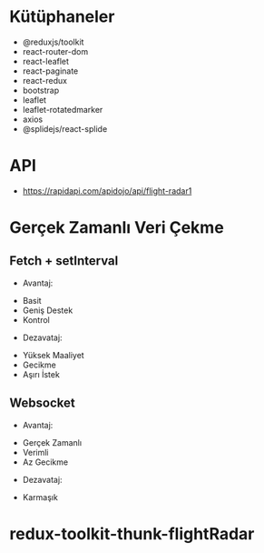 # Kütüphaneler

- @reduxjs/toolkit
- react-router-dom
- react-leaflet
- react-paginate
- react-redux
- bootstrap
- leaflet
- leaflet-rotatedmarker
- axios
- @splidejs/react-splide

# API

- https://rapidapi.com/apidojo/api/flight-radar1

# Gerçek Zamanlı Veri Çekme

## Fetch + setInterval

- Avantaj:

* Basit
* Geniş Destek
* Kontrol

- Dezavataj:

* Yüksek Maaliyet
* Gecikme
* Aşırı İstek

## Websocket

- Avantaj:

* Gerçek Zamanlı
* Verimli
* Az Gecikme

- Dezavataj:

* Karmaşık
# redux-toolkit-thunk-flightRadar
